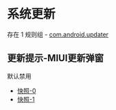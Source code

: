 # 系统更新

存在 1 规则组 - [com.android.updater](/src/apps/com.android.updater.ts)

## 更新提示-MIUI更新弹窗

默认禁用

- [快照-0](https://i.gkd.li/i/12715712)
- [快照-1](https://i.gkd.li/i/12749906)
